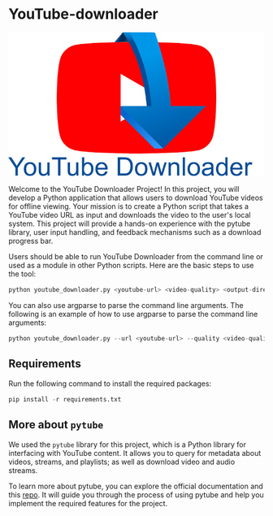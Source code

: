 # YouTube-downloader
![logo](./img/logo.jpg)

Welcome to the YouTube Downloader Project! In this project, you will develop a Python application that allows users to download YouTube videos for offline viewing. Your mission is to create a Python script that takes a YouTube video URL as input and downloads the video to the user's local system. This project will provide a hands-on experience with the pytube library, user input handling, and feedback mechanisms such as a download progress bar.

Users should be able to run YouTube Downloader from the command line or used as a module in other Python scripts. Here are the basic steps to use the tool:

```Python
python youtube_downloader.py <youtube-url> <video-quality> <output-directory>
```

You can also use argparse to parse the command line arguments. The following is an example of how to use argparse to parse the command line arguments:

```Python
python youtube_downloader.py --url <youtube-url> --quality <video-quality> --output <output-directory>
```

## Requirements
Run the following command to install the required packages:

```Python
pip install -r requirements.txt
```

## More about `pytube`
We used the `pytube` library for this project, which is a Python library for interfacing with YouTube content. It allows you to query for metadata about videos, streams, and playlists; as well as download video and audio streams.

To learn more about pytube, you can explore the official documentation and this [repo](https://github.com/pytube/pytube/tree/master). It will guide you through the process of using pytube and help you implement the required features for the project.

